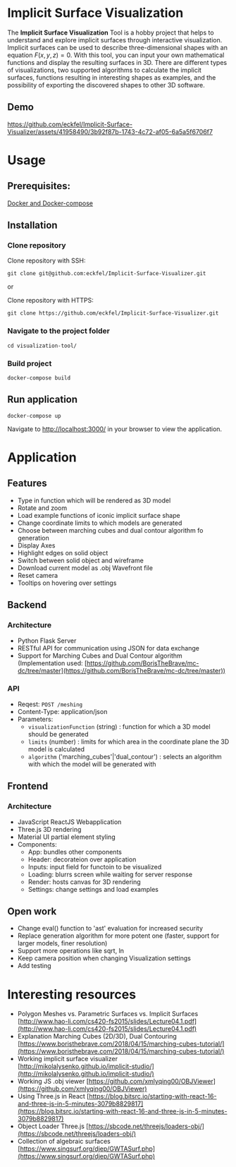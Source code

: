 # Implicit Surface Visualization 

The **Implicit Surface Visualization** Tool is a hobby project that helps to understand and explore implicit surfaces through interactive visualization. Implicit surfaces can be used to describe three-dimensional shapes with an equation $F(x,y,z)=0$. With this tool, you can input your own mathematical functions and display the resulting surfaces in 3D. There are different types of visualizations, two supported algorithms to calculate the implicit surfaces, functions resulting in interesting shapes as examples, and the possibility of exporting the discovered shapes to other 3D software.

## Demo

https://github.com/eckfel/Implicit-Surface-Visualizer/assets/41958490/3b92f87b-1743-4c72-af05-6a5a5f6706f7

# Usage

## Prerequisites: 
[Docker and Docker-compose](https://docs.docker.com/compose/install/)

## Installation
### Clone repository
Clone repository with SSH:
```
git clone git@github.com:eckfel/Implicit-Surface-Visualizer.git
```

or

Clone repository with HTTPS:
```
git clone https://github.com/eckfel/Implicit-Surface-Visualizer.git
```
### Navigate to the project folder
```
cd visualization-tool/
```
### Build project
```
docker-compose build
```

## Run application
```
docker-compose up
```
Navigate to [http://localhost:3000/](http://localhost:3000/) in your browser to view the application.

# Application

## Features

- Type in function which will be rendered as 3D model
- Rotate and zoom
- Load example functions of iconic implicit surface shape
- Change coordinate limits to which models are generated
- Choose between marching cubes and dual contour algorithm fo generation
- Display Axes
- Highlight edges on solid object
- Switch between solid object and wireframe
- Download current model as .obj Wavefront file
- Reset camera
- Tooltips on hovering over settings

## Backend

### Architecture

- Python Flask Server
- RESTful API for communication using JSON for data exchange
- Support for Marching Cubes and Dual Contour algorithm (Implementation used: [https://github.com/BorisTheBrave/mc-dc/tree/master](https://github.com/BorisTheBrave/mc-dc/tree/master))

### API

- Reqest: `POST /meshing`
- Content-Type: application/json
- Parameters:
    - `visualizationFunction` (string) : function for which a 3D model should be generated
    - `limits` (number) : limits for which area in the coordinate plane the 3D model is calculated
    - `algorithm` ('marching_cubes'|'dual_contour') : selects an algorithm with which the model will be generated with

## Frontend

### Architecture

- JavaScript ReactJS Webapplication
- Three.js 3D rendering
- Material UI partial element styling
- Components:
    - App: bundles other components
    - Header: decorateion over application
    - Inputs: input field for functoin to be visualized
    - Loading: blurrs screen while waiting for server response
    - Render: hosts canvas for 3D rendering
    - Settings: change settings and load examples

## Open work

- Change eval() function to 'ast' evaluation for increased security
- Replace generation algorithm for more potent one (faster, support for larger models, finer resolution)
- Support more operations like sqrt, ln
- Keep camera position when changing Visualization settings
- Add testing

# Interesting resources
- Polygon Meshes vs. Parametric Surfaces vs. Implicit Surfaces [http://www.hao-li.com/cs420-fs2015/slides/Lecture04.1.pdf](http://www.hao-li.com/cs420-fs2015/slides/Lecture04.1.pdf)
- Explanation Marching Cubes (2D/3D), Dual Contouring [https://www.boristhebrave.com/2018/04/15/marching-cubes-tutorial/](https://www.boristhebrave.com/2018/04/15/marching-cubes-tutorial/)
- Working implicit surface visualizer [http://mikolalysenko.github.io/implicit-studio/](http://mikolalysenko.github.io/implicit-studio/)
- Working JS .obj viewer [https://github.com/xmlyqing00/OBJViewer](https://github.com/xmlyqing00/OBJViewer)
- Using Three.js in React [https://blog.bitsrc.io/starting-with-react-16-and-three-js-in-5-minutes-3079b8829817](https://blog.bitsrc.io/starting-with-react-16-and-three-js-in-5-minutes-3079b8829817)
- Object Loader Three.js [https://sbcode.net/threejs/loaders-obj/](https://sbcode.net/threejs/loaders-obj/)
- Collection of algebraic surfaces [https://www.singsurf.org/djep/GWTASurf.php](https://www.singsurf.org/djep/GWTASurf.php)
